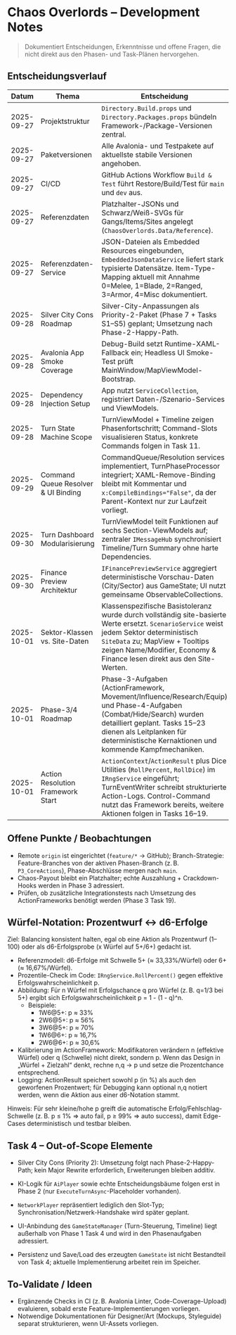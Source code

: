# Chaos Overlords – Development Notes

> Dokumentiert Entscheidungen, Erkenntnisse und offene Fragen, die nicht direkt aus den Phasen- und Task-Plänen hervorgehen.

## Entscheidungsverlauf

| Datum | Thema | Entscheidung | Begründung / Auswirkungen |
| --- | --- | --- | --- |
| 2025-09-27 | Projektstruktur | `Directory.Build.props` und `Directory.Packages.props` bündeln Framework-/Package-Versionen zentral. | Reduziert Wartungsaufwand, stellt Konsistenz über alle Projekte sicher. |
| 2025-09-27 | Paketversionen | Alle Avalonia- und Testpakete auf aktuellste stabile Versionen angehoben. | Sorgt für aktuelle Bugfixes/Features; CI nutzt standardmäßiges .NET 9 SDK. |
| 2025-09-27 | CI/CD | GitHub Actions Workflow `Build & Test` führt Restore/Build/Test für `main` und `dev` aus. | Stellt Qualität vor Merges sicher; Grundlage für spätere Deployment-Schritte. |
| 2025-09-27 | Referenzdaten | Platzhalter-JSONs und Schwarz/Weiß-SVGs für Gangs/Items/Sites angelegt (`ChaosOverlords.Data/Reference`). | Erlaubt Task 2 mit realem Loader, bis finale Assets verfügbar sind. |
| 2025-09-27 | Referenzdaten-Service | JSON-Dateien als Embedded Resources eingebunden, `EmbeddedJsonDataService` liefert stark typisierte Datensätze. Item-Type-Mapping aktuell mit Annahme 0=Melee, 1=Blade, 2=Ranged, 3=Armor, 4=Misc dokumentiert. | Daten können ohne Dateisystemzugriff geladen werden; Mapping wird bei finalem Balancing validiert. |
| 2025-09-28 | Silver City Cons Roadmap | Silver-City-Anpassungen als Priority-2-Paket (Phase 7 + Tasks S1–S5) geplant; Umsetzung nach Phase-2-Happy-Path. | Architekturänderungen nicht nötig – bestehende Services (Economy, Commands, Save/Load) werden sukzessive erweitert. |
| 2025-09-28 | Avalonia App Smoke Coverage | Debug-Build setzt Runtime-XAML-Fallback ein; Headless UI Smoke-Test prüft MainWindow/MapViewModel-Bootstrap. | Stellt sicher, dass Binding-Fehler früh erkannt werden und Startup-Bugs automatisiert auffallen. |
| 2025-09-28 | Dependency Injection Setup | App nutzt `ServiceCollection`, registriert Daten-/Szenario-Services und ViewModels. | Konsistentes Bootstrapping; erleichtert Tests und spätere Service-Erweiterungen. |
| 2025-09-28 | Turn State Machine Scope | TurnViewModel + Timeline zeigen Phasenfortschritt; Command-Slots visualisieren Status, konkrete Commands folgen in Task 11. | Erlaubt frühe UI-Validierung ohne Vorgriff auf Command Resolver; End-Turn-Enablement via Unit-Test abgesichert. |
| 2025-09-29 | Command Queue Resolver & UI Binding | CommandQueue/Resolution services implementiert, TurnPhaseProcessor integriert; XAML-Remove-Binding bleibt mit Kommentar und `x:CompileBindings="False"`, da der Parent-Kontext nur zur Laufzeit vorliegt. | Sicherer Skeleton-Resolver für Move/Control/Chaos bereit; UI-Binding-Dokumentation vermeidet zukünftige Irrtümer. |
| 2025-09-30 | Turn Dashboard Modularisierung | TurnViewModel teilt Funktionen auf sechs Section-ViewModels auf; zentraler `IMessageHub` synchronisiert Timeline/Turn Summary ohne harte Dependencies. | Verbessert Testbarkeit & Wiederverwendung, neue Panels (Timeline, Finance Preview, Commands) abonnieren nur benötigte Daten. |
| 2025-09-30 | Finance Preview Architektur | `IFinancePreviewService` aggregiert deterministische Vorschau-Daten (City/Sector) aus GameState; UI nutzt gemeinsame ObservableCollections. | Klarer Ort für künftige Modifier (Cons, Items), vermeidet Duplikation der Berechnungslogik im UI. |
| 2025-10-01 | Sektor-Klassen vs. Site-Daten | Klassenspezifische Basistoleranz wurde durch vollständig site-basierte Werte ersetzt. `ScenarioService` weist jedem Sektor deterministisch `SiteData` zu; MapView + Tooltips zeigen Name/Modifier, Economy & Finance lesen direkt aus den Site-Werten. | Reduziert Redundanz (keine getrennten Klassen-Tabellen nötig), garantiert, dass alle 64 Sektoren spielbereit sind und deterministische Seeds bleiben erhalten. |
| 2025-10-01 | Phase-3/4 Roadmap | Phase-3-Aufgaben (ActionFramework, Movement/Influence/Research/Equip) und Phase-4-Aufgaben (Combat/Hide/Search) wurden detailliert geplant. Tasks 15–23 dienen als Leitplanken für deterministische Kernaktionen und kommende Kampfmechaniken. | Sichert, dass der Übergang von Happy-Path zu Kernaktionen fokussiert bleibt und UI/Logging-Auswirkungen früh berücksichtigt werden. |
| 2025-10-01 | Action Resolution Framework Start | `ActionContext`/`ActionResult` plus Dice Utilities (`RollPercent`, `RollDice`) im `IRngService` eingeführt; TurnEventWriter schreibt strukturierte Action-Logs. Control-Command nutzt das Framework bereits, weitere Aktionen folgen in Tasks 16–19. | Legt deterministisches Fundament für Movement/Influence/Research/Equip, ermöglicht Debugging über Würfel-Logging und konsistente Tests für Erfolgs-/Fehlschlagpfade. |

## Offene Punkte / Beobachtungen

- Remote `origin` ist eingerichtet (`feature/*` → GitHub); Branch-Strategie: Feature-Branches von der aktiven Phasen-Branch (z. B. `P3_CoreActions`), Phase-Abschlüsse mergen nach `main`.
- Chaos-Payout bleibt ein Platzhalter; echte Auszahlung + Crackdown-Hooks werden in Phase 3 adressiert.
- Prüfen, ob zusätzliche Integrationstests nach Umsetzung des ActionFrameworks benötigt werden (Phase 3 Task 19).

## Würfel-Notation: Prozentwurf ↔ d6-Erfolge

Ziel: Balancing konsistent halten, egal ob eine Aktion als Prozentwurf (1–100) oder als d6-Erfolgsprobe (x Würfel auf 5+/6+) gedacht ist.

- Referenzmodell: d6-Erfolge mit Schwelle 5+ (≈ 33,33%/Würfel) oder 6+ (≈ 16,67%/Würfel).
- Prozentile-Check im Code: `IRngService.RollPercent()` gegen effektive Erfolgswahrscheinlichkeit p.
- Abbildung: Für n Würfel mit Erfolgschance q pro Würfel (z. B. q=1/3 bei 5+) ergibt sich Erfolgswahrscheinlichkeit p = 1 - (1 - q)^n.
	- Beispiele:
		- 1W6@5+: p ≈ 33%
		- 2W6@5+: p ≈ 56%
		- 3W6@5+: p ≈ 70%
		- 1W6@6+: p ≈ 16,7%
		- 2W6@6+: p ≈ 30,6%
- Kalibrierung im ActionFramework: Modifikatoren verändern n (effektive Würfel) oder q (Schwelle) nicht direkt, sondern p. Wenn das Design in „Würfel + Zielzahl“ denkt, rechne n,q → p und setze die Prozentchance entsprechend.
- Logging: ActionResult speichert sowohl p (in %) als auch den geworfenen Prozentwert; für Debugging kann optional n,q notiert werden, wenn die Aktion aus einer d6-Notation stammt.

Hinweis: Für sehr kleine/hohe p greift die automatische Erfolg/Fehlschlag-Schwelle (z. B. p ≤ 1% ⇒ auto fail, p ≥ 99% ⇒ auto success), damit Edge-Cases deterministisch und testbar bleiben.

## Task 4 – Out-of-Scope Elemente
- Silver City Cons (Priority 2): Umsetzung folgt nach Phase-2-Happy-Path; kein Major Rewrite erforderlich, Erweiterungen bleiben additiv.

- KI-Logik für `AiPlayer` sowie echte Entscheidungsbäume folgen erst in Phase 2 (nur `ExecuteTurnAsync`-Placeholder vorhanden).
- `NetworkPlayer` repräsentiert lediglich den Slot-Typ; Synchronisation/Netzwerk-Handshake wird später geplant.
- UI-Anbindung des `GameStateManager` (Turn-Steuerung, Timeline) liegt außerhalb von Phase 1 Task 4 und wird in den Phasenaufgaben adressiert.
- Persistenz und Save/Load des erzeugten `GameState` ist nicht Bestandteil von Task 4; aktuelle Implementierung arbeitet rein im Speicher.

## To-Validate / Ideen

- Ergänzende Checks in CI (z. B. Avalonia Linter, Code-Coverage-Upload) evaluieren, sobald erste Feature-Implementierungen vorliegen.
- Notwendige Dokumentationen für Designer/Art (Mockups, Styleguide) separat strukturieren, wenn UI-Assets vorliegen.
